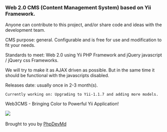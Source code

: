 ### Web 2.0 CMS (Content Management System) based on Yii Framework. ###

Anyone can contribute to this project, and/or share code and ideas with the development team.

CMS purpose: general.
Configurable and is free for use and modification to fit your needs.

Standards to meet: Web 2.0 using Yii PHP Framework and jQuery javascript / jQuery css Frameworks.

We will try to make it as AJAX driven as possible. But in the same time it should be functional with the javascripts disabled.

Releases date: usually once in 2-3 month(s).

```
Currently working on: Upgrading to Yii-1.1.7 and adding more models.
```

Web3CMS - Bringing Color to Powerful Yii Application!


[![](http://www.web3cms.com/screenshot/home_small.jpg)](http://www.web3cms.com/)
![![](http://www.web3cms.com/screenshot/home_small.jpg)](http://www.web3cms.com/screenshot/home.jpg)


Brought to you by [PhpDevMd](http://www.phpdevmd.com/)
